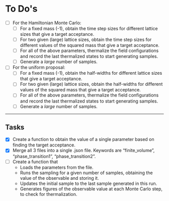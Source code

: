# To Do's

- [ ] For the Hamiltonian Monte Carlo:
  - [ ] For a fixed mass (-1), obtain the time step sizes for different lattice sizes that give a target acceptance.
  - [ ] For two given (large) lattice sizes, obtain the time step sizes for different values of the squared mass that give a target acceptance.
  - [ ] For all of the above parameters, thermalize the field configurations and record the last thermalized states to start generating samples.
  - [ ] Generate a _large_ number of samples.
- [ ] For the uniform proposal:
  - [ ] For a fixed mass (-1), obtain the half-widths for different lattice sizes that give a target acceptance.
  - [ ] For two given (large) lattice sizes, obtain the half-widths for different values of the squared mass that give a target acceptance.
  - [ ] For all of the above parameters, thermalize the field configurations and record the last thermalized states to start generating samples.
  - [ ] Generate a _large_ number of samples.

---

## Tasks

- [x] Create a function to obtain the value of a single parameter based on finding the target acceptance.
- [x] Merge all 3 files into a single .json file.
Keywords are “finite_volume”, “phase_transition1”, “phase_transition2”.
- [ ] Create a function that
  - Loads the parameters from the file.
  - Runs the sampling for a given number of samples, obtaining the value of the observable and storing it.
  - Updates the initial sample to the last sample generated in this run.
  - Generates figures of the observable value at each Monte Carlo step, to check for thermalization.